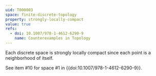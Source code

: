 ```yaml
---
uid: T000003
space: finite-discrete-topology
property: strongly-locally-compact
value: true
refs:
  - doi: 10.1007/978-1-4612-6290-9 
    name: Counterexamples in Topology
---
```

Each discrete space is strongly locally compact since each point is a neighborhood of itself.

See item #10 for space #1 in {{doi:10.1007/978-1-4612-6290-9}}.
